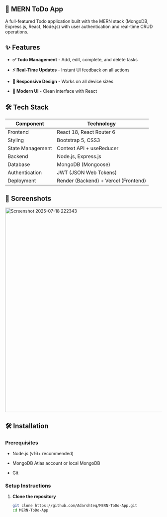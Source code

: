 ## 📝 MERN ToDo App

A full-featured Todo application built with the MERN stack (MongoDB, Express.js, React, Node.js) with user authentication and real-time CRUD operations.

## ✨ Features

- **✅ Todo Management** - Add, edit, complete, and delete tasks

- **⚡ Real-Time Updates** - Instant UI feedback on all actions

- **📱 Responsive Design** - Works on all device sizes

- **🎨 Modern UI** - Clean interface with React 

## 🛠 Tech Stack

| Component       | Technology               |
|----------------|--------------------------|
| Frontend       | React 18, React Router 6 |
| Styling        | Bootstrap 5, CSS3        |
| State Management | Context API + useReducer|
| Backend        | Node.js, Express.js      |
| Database       | MongoDB (Mongoose)       |
| Authentication | JWT (JSON Web Tokens)    |
| Deployment     | Render (Backend) + Vercel (Frontend) |


## 📸 Screenshots

<img width="813" height="656" alt="Screenshot 2025-07-18 222343" src="https://github.com/user-attachments/assets/4c5dd68e-550e-41d6-880c-3ac5af5060b2" />


## 🛠 Installation

### Prerequisites

- Node.js (v16+ recommended)

- MongoDB Atlas account or local MongoDB

- Git

### Setup Instructions

1. **Clone the repository**
   ```bash
   git clone https://github.com/Adarshteq/MERN-ToDo-App.git
   cd MERN-ToDo-App
  ```
